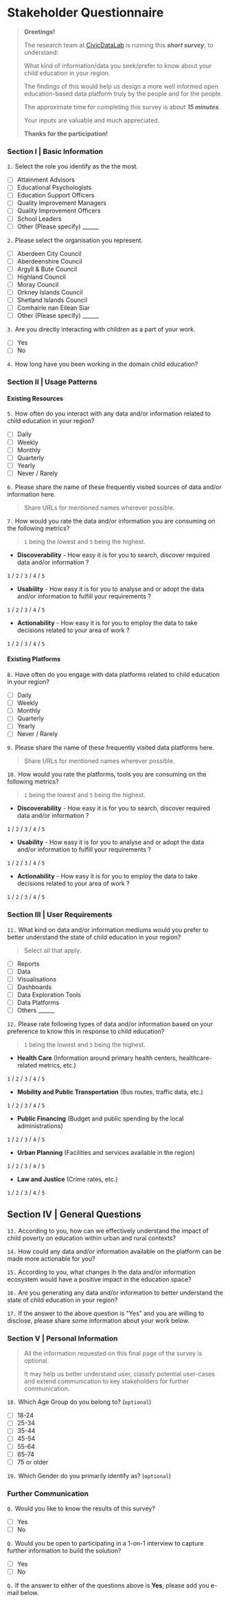 # Stakeholder Questionnaire

> **Greetings!**
>
> The research team at [CivicDataLab](https://civicdatalab.in/) is running this **_short survey_**, to understand:
>
> What kind of information/data you seek/prefer to know about your child education in your region. 
>
> The findings of this would help us design a more well informed open education-based data platform truly by the people and for the people.
>
> The approximate time for completing this survey is about **_15 minutes_**.
> 
> Your inputs are valuable and much appreciated. 
>
> **Thanks for the participation!**

### Section I | Basic Information

`1.` Select the role you identify as the the most.

- [ ] Attainment Advisors 
- [ ] Educational Psychologists 
- [ ] Education Support Officers 
- [ ] Quality Improvement Managers
- [ ] Quality Improvement Officers
- [ ] School Leaders
- [ ] Other (Please specify) ______

`2.` Please select the organisation you represent.

- [ ] Aberdeen City Council
- [ ] Aberdeenshire Council
- [ ] Argyll & Bute Council
- [ ] Highland Council
- [ ] Moray Council
- [ ] Orkney Islands Council
- [ ] Shetland Islands Council
- [ ] Comhairle nan Eilean Siar
- [ ] Other (Please specify) ______

`3.` Are you directly interacting with children as a part of your work.

- [ ] Yes
- [ ] No

`4.` How long have you been working in the domain child education?

### Section II | Usage Patterns

#### Existing Resources

`5.` How often do you interact with any data and/or information related to child education in your region?

- [ ] Daily
- [ ] Weekly
- [ ] Monthly
- [ ] Quarterly
- [ ] Yearly
- [ ] Never / Rarely

`6.` Please share the name of these frequently visited sources of data and/or information here.
> Share URLs for mentioned names wherever possible.

`7.` How would you rate the data and/or information you are consuming on the following metrics?
> `1` being the lowest and `5` being the highest.

- **Discoverability** - How easy it is for you to search, discover required data and/or information ?

`1` / `2` / `3` / `4` / `5`

- **Usability** - How easy it is for you to analyse and or adopt the data and/or information to fulfill your requirements ?

`1` / `2` / `3` / `4` / `5`

- **Actionability** - How easy it is for you to employ the data to take decisions related to your area of work ?

`1` / `2` / `3` / `4` / `5`

#### Existing Platforms

`8.` Have often do you engage with data platforms related to child education in your region?

- [ ] Daily
- [ ] Weekly
- [ ] Monthly
- [ ] Quarterly
- [ ] Yearly
- [ ] Never / Rarely

`9.` Please share the name of these frequently visited data platforms here.
> Share URLs for mentioned names wherever possible.

`10.` How would you rate the platforms, tools you are consuming on the following metrics?
> `1` being the lowest and `5` being the highest.

- **Discoverability** - How easy it is for you to search, discover required data and/or information ?

`1` / `2` / `3` / `4` / `5`

- **Usability** - How easy it is for you to analyse and or adopt the data and/or information to fulfill your requirements ?

`1` / `2` / `3` / `4` / `5`

- **Actionability** - How easy it is for you to employ the data to take decisions related to your area of work ?

`1` / `2` / `3` / `4` / `5`

### Section III | User Requirements

`11.` What kind on data and/or information mediums would you prefer to better understand the state of child education in your region?
> Select all that apply.

- [ ] Reports
- [ ] Data
- [ ] Visualisations
- [ ] Dashboards
- [ ] Data Exploration Tools
- [ ] Data Platforms
- [ ] Others ______

`12.` Please rate following types of data and/or information based on your preference to know this in response to child education?
 > `1` being the lowest and `5` being the highest. 
 
- **Health Care** (Information around primary health centers, healthcare-related metrics, etc.)

`1` / `2` / `3` / `4` / `5`

- **Mobility and Public Transportation** (Bus routes, traffic data, etc.)

`1` / `2` / `3` / `4` / `5`

- **Public Financing** (Budget and public spending by the local administrations)

`1` / `2` / `3` / `4` / `5`

- **Urban Planning** (Facilities and services available in the region)

`1` / `2` / `3` / `4` / `5`

- **Law and Justice** (Crime rates, etc.)

`1` / `2` / `3` / `4` / `5`

## Section IV | General Questions

`13.` According to you, how can we effectively understand the impact of child poverty on education within urban and rural contexts?

`14.` How could any data and/or information available on the platform can be made more actionable for you?

`15.` According to you, what changes ih the data and/or information ecosystem would have a positive impact in the education space?

`16.` Are you generating any data and/or information to better understand the state of child education in your region?

`17.` If the answer to the above question is "Yes" and you are willing to disclose, please share some information about your work below.

### Section V | Personal Information
> All the information requested on this final page of the survey is optional.
> 
> It may help us better understand user, classify potential user-cases and extend communication to key stakeholders for further communication.

`18.` Which Age Group do you belong to? (`optional`)

- [ ] 18-24
- [ ] 25-34
- [ ] 35-44
- [ ] 45-54
- [ ] 55-64
- [ ] 65-74
- [ ] 75 or older

`19.` Which Gender do you primarily identify as?  (`optional`)

### Further Communication

`Q.` Would you like to know the results of this survey?

- [ ] Yes
- [ ] No

`Q.` Would you be open to participating in a 1-on-1 interview to capture further information to build the solution?

- [ ] Yes
- [ ] No

`Q.` If the answer to either of the questions above is **Yes**, please add you e-mail below.
